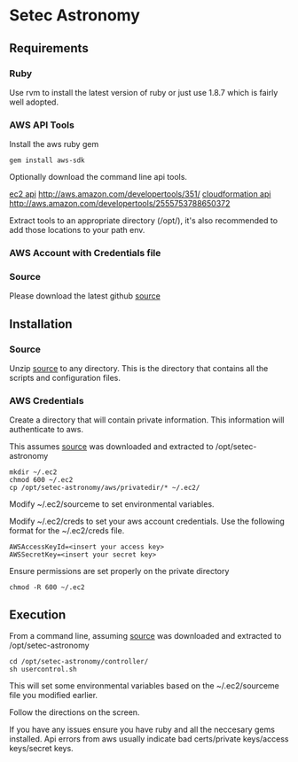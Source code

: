 Setec Astronomy
===============

Requirements
------------
### Ruby
Use rvm to install the latest version of ruby or just use 1.8.7 which is fairly well adopted.  

### AWS API Tools
Install the aws ruby gem

    gem install aws-sdk

Optionally download the command line api tools.

[ec2 api] http://aws.amazon.com/developertools/351/
[cloudformation api] http://aws.amazon.com/developertools/2555753788650372

Extract tools to an appropriate directory (/opt/), it's also recommended to add those locations to your path env.

### AWS Account with Credentials file
### Source
Please download the latest github [source] 

Installation
------------
### Source
Unzip [source] to any directory.  This is the directory that contains all the scripts and configuration files.

### AWS Credentials
Create a directory that will contain private information.  This information will authenticate to aws.

This assumes [source] was downloaded and extracted to /opt/setec-astronomy

    mkdir ~/.ec2
    chmod 600 ~/.ec2
    cp /opt/setec-astronomy/aws/privatedir/* ~/.ec2/

Modify ~/.ec2/sourceme to set environmental variables.

Modify ~/.ec2/creds to set your aws account credentials.  Use the following format for the ~/.ec2/creds file.

    AWSAccessKeyId=<insert your access key>
    AWSSecretKey=<insert your secret key>

Ensure permissions are set properly on the private directory
  
    chmod -R 600 ~/.ec2

Execution
---------

From a command line, assuming [source] was downloaded and extracted to /opt/setec-astronomy

    cd /opt/setec-astronomy/controller/
    sh usercontrol.sh

This will set some environmental variables based on the ~/.ec2/sourceme file you modified earlier.

Follow the directions on the screen.

If you have any issues ensure you have ruby and all the neccesary gems installed.  Api errors from aws usually indicate bad certs/private keys/access keys/secret keys.


[source]: https://github.com/mshirley/setec-astronomy
[ec2 api]: http://aws.amazon.com/developertools/351/
[cloudformation api]: http://aws.amazon.com/developertools/2555753788650372
